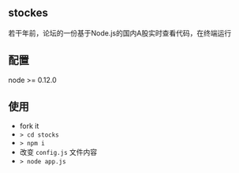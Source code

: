 ## stockes

若干年前，论坛的一份基于Node.js的国内A股实时查看代码，在终端运行

## 配置

node >= 0.12.0

## 使用

- fork it
- `> cd stocks`
- `> npm i`
- 改变 `config.js` 文件内容
- `> node app.js`

